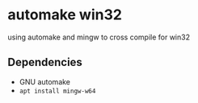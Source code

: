 # automake win32
using automake and mingw to cross compile for win32

## Dependencies
* GNU automake
* `apt install mingw-w64`
